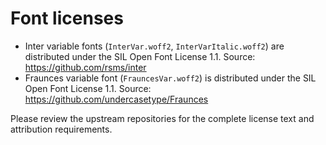 # Font licenses

- Inter variable fonts (`InterVar.woff2`, `InterVarItalic.woff2`) are distributed under the SIL Open Font License 1.1. Source: https://github.com/rsms/inter
- Fraunces variable font (`FrauncesVar.woff2`) is distributed under the SIL Open Font License 1.1. Source: https://github.com/undercasetype/Fraunces

Please review the upstream repositories for the complete license text and attribution requirements.
